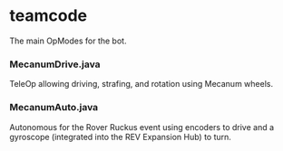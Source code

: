 # teamcode
The main OpModes for the bot.

### MecanumDrive.java
TeleOp allowing driving, strafing, and rotation using Mecanum wheels.

### MecanumAuto.java
Autonomous for the Rover Ruckus event using encoders to drive and a gyroscope (integrated into the REV Expansion Hub) to turn.
